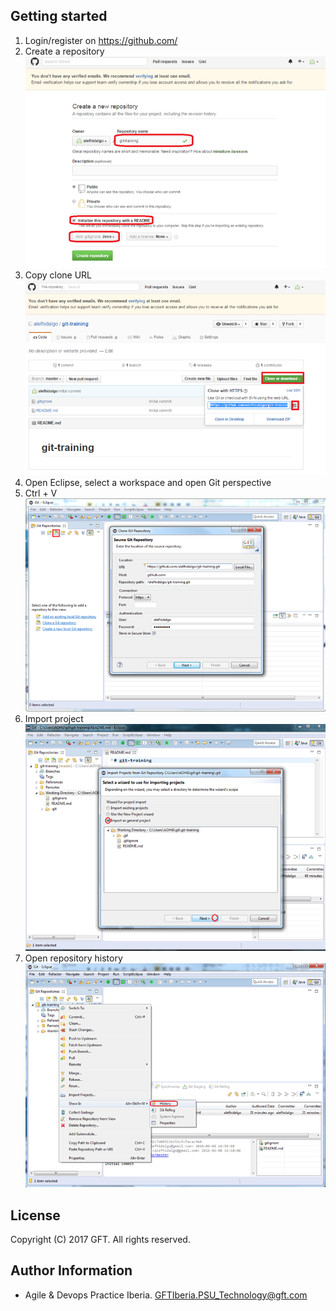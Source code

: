 ## Getting started
 1. Login/register on https://github.com/
 2. Create a repository ![alt text](resources/img/00.png)
 3. Copy clone URL
![alt text](resources/img/01.png)
 4. Open Eclipse, select a workspace and open Git perspective
 5. Ctrl + V
![alt text](resources/img/02.png)
 6. Import project
![alt text](resources/img/03.png)
 7. Open repository history
![alt text](resources/img/04.png)

## License
Copyright (C) 2017 GFT. All rights reserved.

## Author Information
* Agile & Devops Practice Iberia. GFTIberia.PSU_Technology@gft.com
